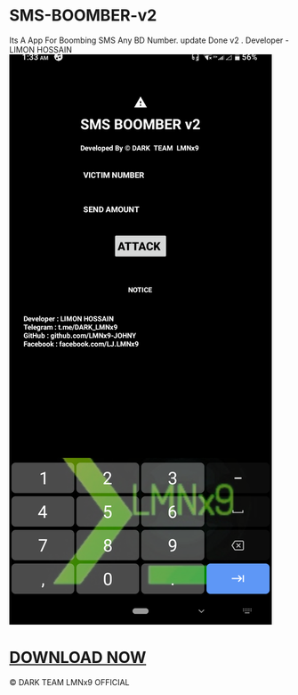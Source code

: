 # SMS-BOOMBER-v2
Its A App For Boombing SMS Any BD Number. update Done v2 . Developer - LIMON HOSSAIN 
![logo](https://github.com/LMNx9-JOHNY/SMS-BOOMBER-v2/blob/main/Screenshot_20240113-013334.png)
# <a href="https://github.com/LMNx9-JOHNY/SMS-BOOMBER-v2/raw/main/SMS%20BOMBER%20v2.0.apk">DOWNLOAD NOW</a>
© DARK TEAM LMNx9 OFFICIAL 
